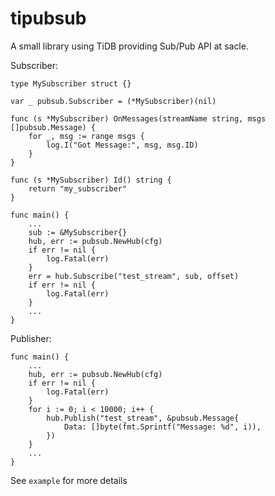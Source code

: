 # tipubsub

A small library using TiDB providing Sub/Pub API at sacle.

Subscriber:

```
type MySubscriber struct {}

var _ pubsub.Subscriber = (*MySubscriber)(nil)

func (s *MySubscriber) OnMessages(streamName string, msgs []pubsub.Message) {
	for _, msg := range msgs {
		log.I("Got Message:", msg, msg.ID)
	}
}

func (s *MySubscriber) Id() string {
	return "my_subscriber"
}

func main() {
    ...
	sub := &MySubscriber{}
	hub, err := pubsub.NewHub(cfg)
	if err != nil {
		log.Fatal(err)
	}
	err = hub.Subscribe("test_stream", sub, offset)
	if err != nil {
		log.Fatal(err)
	}
    ...
}

```

Publisher:

```
func main() {
    ...
	hub, err := pubsub.NewHub(cfg)
	if err != nil {
		log.Fatal(err)
	}
	for i := 0; i < 10000; i++ {
		hub.Publish("test_stream", &pubsub.Message{
			Data: []byte(fmt.Sprintf("Message: %d", i)),
		})
	}
    ...
}
```

See `example` for more details
